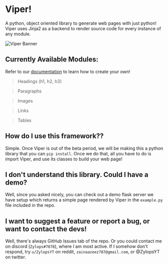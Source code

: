 # Viper!
A python, object oriented library to generate web pages with just python! Viper uses Jinja2 as a backend to render source code for every instance of any module.

![Viper Banner](https://imgur.com/5JwgpaU.png)



## Currently Available Modules:
Refer to our [documentation](https://zylops.github.io/viper-docs) to learn how to create your own!
> Headings (h1, h2, h3)

> Paragraphs

> Images

 > Links

 >Tables
&nbsp;
 ## How do I use this framework??
 Simple. Once Viper is out of the beta period, we will be making this a python library that you can `pip install`. Once we do that, all you have to do is import Viper, and use its classes to build your web page!

 ## I don't understand this library. Could I have a demo?
 Well, since you asked nicely, you can check out a demo flask server we have setup which returns a simple page rendered by Viper in the `example.py` file included in the repo.

 ## I want to suggest a feature or report a bug, or want to contact the devs!
Well, there's always GitHub Issues tab of the repo. Or you could contact me on discord (`Zylops#7878`), where I am most active. If I somehow don't respond, try `u/ZylopsYT` on reddit, `zainaazeez787@gmail.com`, or @ZylopsYT on twitter.
